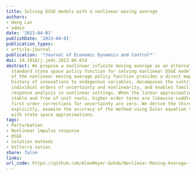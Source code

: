 ```yaml
---
title: Solving DSGE models with a nonlinear moving average
authors:
- Hong Lan
- admin
date: '2013-04-01'
publishDate: '2013-04-01'
publication_types:
- article-journal
publication: '*Journal of Economic Dynamics and Control*'
doi: 10.1016/j.jedc.2013.06.014
abstract: We propose a nonlinear infinite moving average as an alternative to the
  standard state space policy function for solving nonlinear DSGE models. Perturbation
  of the nonlinear moving average policy function provides a direct mapping from a
  history of innovations to endogenous variables, decomposes the contributions from
  individual orders of uncertainty and nonlinearity, and enables familiar impulse
  response analysis in nonlinear settings. When the linear approximation is saddle
  stable and free of unit roots, higher order terms are likewise saddle stable and
  first order corrections for uncertainty are zero. We derive the third order approximation
  explicitly, examine the accuracy of the method using Euler equation tests, and compare
  with state space approximations.
tags:
- Perturbation
- Nonlinear impulse response
- DSGE
- Solution methods
- Volterra series
share: false
links:
url_code: https://github.com/AlexMeyer-Gohde/Nonlinear-Moving-Average-for-DSGE
---
```

